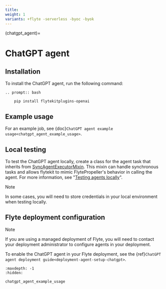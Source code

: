 ```yaml
---
title:
weight: 1
variants: +flyte -serverless -byoc -byok
---
```


(chatgpt_agent)=

# ChatGPT agent

## Installation

To install the ChatGPT agent, run the following command:

```{eval-rst}
.. prompt:: bash

    pip install flytekitplugins-openai
```

## Example usage

For an example job, see {doc}`ChatGPT agent example usage<chatgpt_agent_example_usage>`.

## Local testing

To test the ChatGPT agent locally, create a class for the agent task that inherits from [SyncAgentExecutorMixin](https://github.com/flyteorg/flytekit/blob/master/flytekit/extend/backend/base_agent.py#L225). This mixin can handle synchronous tasks and allows flytekit to mimic FlytePropeller's behavior in calling the agent. For more information, see "[Testing agents locally](https://docs.flyte.org/en/latest/flyte_agents/testing_agents_in_a_local_python_environment.html)".

> [!NOTE]
> 
> In some cases, you will need to store credentials in your local environment when testing locally.
> 

## Flyte deployment configuration

> [!NOTE]
> If you are using a managed deployment of Flyte, you will need to contact your deployment administrator to configure agents in your deployment.

To enable the ChatGPT agent in your Flyte deployment, see the {ref}`ChatGPT agent deployment guide<deployment-agent-setup-chatgpt>`.


```{toctree}
:maxdepth: -1
:hidden:

chatgpt_agent_example_usage

```
